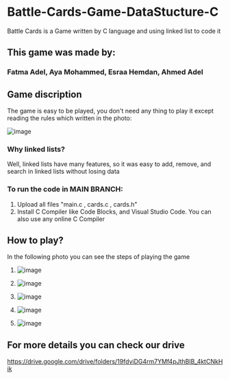# Battle-Cards-Game-DataStucture-C
Battle Cards is a Game written by C language and using linked list to code it

## This game was made by:
### Fatma Adel, Aya Mohammed, Esraa Hemdan, Ahmed Adel

## Game discription 
The game is easy to be played, you don't need any thing to play it except reading the rules which written in the photo:

![image](https://user-images.githubusercontent.com/68230239/166138392-3bec79de-24e7-42af-a239-f39121426c0b.png)

### Why linked lists?
Well, linked lists have many features, so it was easy to add, remove, and search in linked lists without losing data

### To run the code in MAIN BRANCH:
1) Upload all files "main.c , cards.c , cards.h"
2) Install C Compiler like Code Blocks, and Visual Studio Code. You can also use any online C Compiler


## How to play?
In the following photo you can see the steps of playing the game 

1) ![image](https://user-images.githubusercontent.com/68230239/166137525-ec445c5d-2067-4512-aff0-16c42ce89b8b.png)

2) ![image](https://user-images.githubusercontent.com/68230239/166137759-ee7ceffc-330f-4d84-bf34-d97749bbf5c4.png)

3) ![image](https://user-images.githubusercontent.com/68230239/166137775-dfc2b4a6-ca2f-4f16-970b-cd47746be067.png)

4) ![image](https://user-images.githubusercontent.com/68230239/166137809-aaee1754-c3bf-4d36-87fc-bd07eec9f42a.png)

5) ![image](https://user-images.githubusercontent.com/68230239/166137830-e9dc3094-3b05-4000-bb30-d27e6a5cdc97.png)

## For more details you can check our drive
https://drive.google.com/drive/folders/19fdviDG4rm7YMf4pJthBlB_4ktCNkHik
